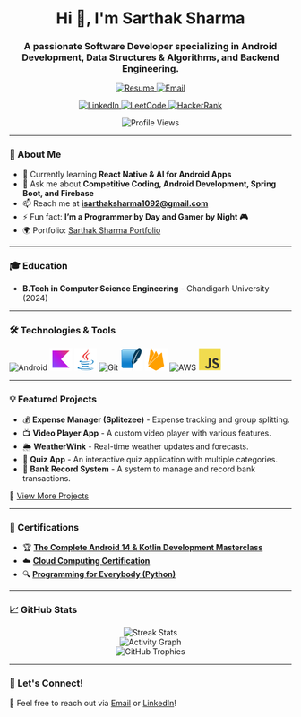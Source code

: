 <h1 align="center">Hi 👋, I'm Sarthak Sharma</h1>
<h3 align="center">A passionate Software Developer specializing in Android Development, Data Structures & Algorithms, and Backend Engineering.</h3>

<p align="center">
  <a href="https://github.com/isarthaksharma1092/Resume/blob/main/Sarthak_Sharma_Resume.pdf">
    <img src="https://img.shields.io/badge/Resume-📝-blue?style=for-the-badge" alt="Resume">
  </a>
  <a href="mailto:isarthaksharma1092@gmail.com">
    <img src="https://img.shields.io/badge/Email-📧-red?style=for-the-badge" alt="Email">
  </a>
</p>

<p align="center">
  <a href="https://linkedin.com/in/isarthaksharma1092/" target="_blank">
    <img src="https://img.shields.io/badge/LinkedIn-Connect-blue?style=for-the-badge&logo=linkedin" alt="LinkedIn">
  </a>
  <a href="https://www.leetcode.com/isarthaksharma1092/" target="_blank">
    <img src="https://img.shields.io/badge/LeetCode-Profile-orange?style=for-the-badge&logo=leetcode" alt="LeetCode">
  </a>
  <a href="https://www.hackerrank.com/isarthaksharma11" target="_blank">
    <img src="https://img.shields.io/badge/HackerRank-Profile-green?style=for-the-badge&logo=hackerrank" alt="HackerRank">
  </a>
</p>

<p align="center">
  <img src="https://komarev.com/ghpvc/?username=isarthaksharma1092&color=blue&style=for-the-badge" alt="Profile Views">
</p>

---

### 🚀 About Me
- 🌱 Currently learning **React Native & AI for Android Apps**
- 💬 Ask me about **Competitive Coding, Android Development, Spring Boot, and Firebase**
- 📫 Reach me at **isarthaksharma1092@gmail.com**
- ⚡ Fun fact: **I’m a Programmer by Day and Gamer by Night 🎮**
- 🌍 Portfolio: [Sarthak Sharma Portfolio](https://isarthaksharma1092.github.io/Sarthak.github.io/)

---

### 🎓 Education
- **B.Tech in Computer Science Engineering** - Chandigarh University (2024)

---

### 🛠️ Technologies & Tools
<p>
  <img src="https://www.vectorlogo.zone/logos/android/android-icon.svg" alt="Android" width="40" height="40"/>
  <img src="https://raw.githubusercontent.com/devicons/devicon/master/icons/kotlin/kotlin-original.svg" alt="Kotlin" width="40" height="40"/>
  <img src="https://raw.githubusercontent.com/devicons/devicon/master/icons/java/java-original.svg" alt="Java" width="40" height="40"/>
  <img src="https://www.vectorlogo.zone/logos/git-scm/git-scm-icon.svg" alt="Git" width="40" height="40"/>
  <img src="https://raw.githubusercontent.com/devicons/devicon/master/icons/sqlite/sqlite-original.svg" alt="SQLite" width="40" height="40"/>
  <img src="https://raw.githubusercontent.com/devicons/devicon/master/icons/firebase/firebase-plain.svg" alt="Firebase" width="40" height="40"/>
  <img src="https://www.vectorlogo.zone/logos/amazon_aws/amazon_aws-icon.svg" alt="AWS" width="40" height="40"/>
  <img src="https://raw.githubusercontent.com/devicons/devicon/master/icons/javascript/javascript-original.svg" alt="JavaScript" width="40" height="40"/>
</p>

---

### 💡 Featured Projects
- 💰 **Expense Manager (Splitezee)** - Expense tracking and group splitting.
- 📺 **Video Player App** - A custom video player with various features.
- 🌦 **WeatherWink** - Real-time weather updates and forecasts.
- 📝 **Quiz App** - An interactive quiz application with multiple categories.
- 🏦 **Bank Record System** - A system to manage and record bank transactions.

🔗 [View More Projects](https://github.com/isarthaksharma1092?tab=repositories)

---

### 📜 Certifications
- 🏆 [**The Complete Android 14 & Kotlin Development Masterclass**](https://www.udemy.com/certificate/UC-c2137254-d763-4d86-b278-b2b76a873a37/)
- ☁️ [**Cloud Computing Certification**](https://trainings.internshala.com/verify-certificate/?certificate_number=750429D7-95BF-0DF9-5EAF-459B62AACB01)
- 🔍 [**Programming for Everybody (Python)**](https://www.coursera.org/account/accomplishments/verify/R8C6UP8RULHG)

---

### 📈 GitHub Stats
<p align="center">
  <img src="https://github-readme-streak-stats.herokuapp.com/?user=isarthaksharma1092&theme=radical" alt="Streak Stats">
  <br>
  <img src="https://github-readme-activity-graph.vercel.app/graph?username=isarthaksharma1092&theme=react-dark" alt="Activity Graph">
  <br>
  <img src="https://github-profile-trophy.vercel.app/?username=isarthaksharma1092&theme=onedark" alt="GitHub Trophies">
</p>

---

### 🤝 Let's Connect!
💬 Feel free to reach out via [Email](mailto:isarthaksharma1092@gmail.com) or [LinkedIn](https://linkedin.com/in/isarthaksharma1092/)!
